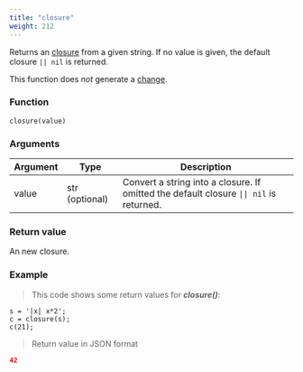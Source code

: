 ```yaml
---
title: "closure"
weight: 212
---
```


Returns an [closure](../../data-types/closure) from a given string.
If no value is given, the default closure `|| nil` is returned.

This function does *not* generate a [change](../../overview/changes).

### Function

`closure(value)`

### Arguments

Argument | Type | Description
-------- | ---- | -----------
value | str (optional) | Convert a string into a closure. If omitted the default closure `\|\| nil` is returned.

### Return value

An new closure.

### Example

> This code shows some return values for ***closure()***:

```thingsdb,json_response
s = '|x| x*2';
c = closure(s);
c(21);
```

> Return value in JSON format

```json
42
```
